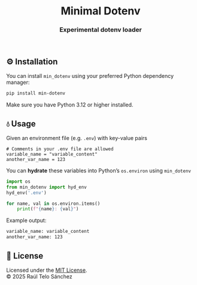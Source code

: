 <h1 align="center"> Minimal Dotenv </h1>
<h3 align="center"> Experimental dotenv loader </h3>  

</br>

## ⚙️ Installation

You can install `min_dotenv` using your preferred Python dependency manager:

```bash
pip install min-dotenv
```

Make sure you have Python 3.12 or higher installed.


## 💧 Usage

Given an environment file (e.g. `.env`) with key-value pairs
```
# Comments in your .env file are allowed
variable_name = "variable_content"
another_var_name = 123
```

You can **hydrate** these variables into Python’s `os.environ` using `min_dotenv`

```python
import os
from min_dotenv import hyd_env
hyd_env('.env')

for name, val in os.environ.items()
    print(f"{name}: {val}")
```

Example output:
```bash
variable_name: variable_content
another_var_name: 123
```

## 🔖 License

Licensed under the [MIT License](LICENSE).  
© 2025 Raúl Telo Sánchez